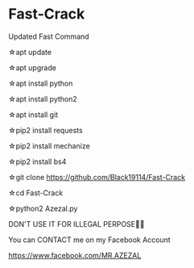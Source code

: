 # Fast-Crack 

Updated Fast Command

☆apt update

☆apt upgrade

☆apt install python

☆apt install python2

☆apt install git

☆pip2 install requests

☆pip2 install mechanize

☆pip2 install bs4

☆git clone https://github.com/Black19114/Fast-Crack


☆cd Fast-Crack


☆python2 Azezal.py

DON'T USE IT FOR ILLEGAL PERPOSE👿🙃

You can CONTACT me on my Facebook Account

https://www.facebook.com/MR.AZEZAL

